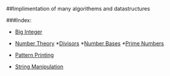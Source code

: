 ##Implimentation of many algorithems and datastructures

###Index:

+ [Big Integer](https://github.com/SH-anonta/CPP-Code-Snippets/tree/master/Big%20Integer)

+ [Number Theory](https://github.com/SH-anonta/CPP-Code-Snippets/tree/master/Number%20Theory)
  *[Divisors](https://github.com/SH-anonta/CPP-Code-Snippets/tree/master/Number%20Theory/Divisors)
  *[Number Bases](https://github.com/SH-anonta/CPP-Code-Snippets/tree/master/Number%20Theory/Number%20Bases)
  *[Prime Numbers](https://github.com/SH-anonta/CPP-Code-Snippets/tree/master/Number%20Theory/Prime%20Numbers) 

+ [Pattern Printing](https://github.com/SH-anonta/CPP-Code-Snippets/tree/master/Pattern%20Printing)
+ [String Manipulation](https://github.com/SH-anonta/CPP-Code-Snippets/tree/master/String%20Manipulation)